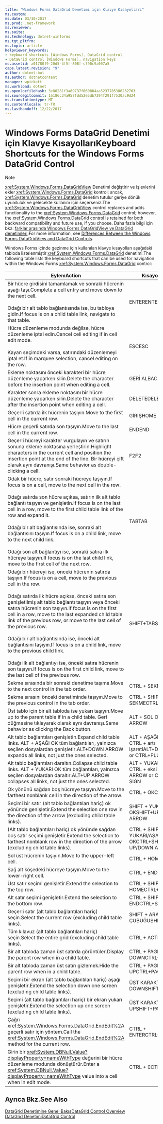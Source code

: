 ```yaml
---
title: "Windows Forms DataGrid Denetimi için Klavye Kısayolları"
ms.custom: 
ms.date: 03/30/2017
ms.prod: .net-framework
ms.reviewer: 
ms.suite: 
ms.technology: dotnet-winforms
ms.tgt_pltfrm: 
ms.topic: article
helpviewer_keywords:
- keyboard shortcuts [Windows Forms], DataGrid control
- DataGrid control [Windows Forms], navigation keys
ms.assetid: a01780f9-20d5-4f5f-808f-c790c9a007a5
caps.latest.revision: "9"
author: dotnet-bot
ms.author: dotnetcontent
manager: wpickett
ms.workload: dotnet
ms.openlocfilehash: 3e80281f3a89737f060804aa5237705386232763
ms.sourcegitcommit: 16186c34a957fdd52e5db7294f291f7530ac9d24
ms.translationtype: MT
ms.contentlocale: tr-TR
ms.lasthandoff: 12/22/2017
---
```

# <a name="keyboard-shortcuts-for-the-windows-forms-datagrid-control"></a><span data-ttu-id="9c11b-102">Windows Forms DataGrid Denetimi için Klavye Kısayolları</span><span class="sxs-lookup"><span data-stu-id="9c11b-102">Keyboard Shortcuts for the Windows Forms DataGrid Control</span></span>
> [!NOTE]
>  <span data-ttu-id="9c11b-103"><xref:System.Windows.Forms.DataGridView> Denetimi değiştirir ve işlevlerini ekler <xref:System.Windows.Forms.DataGrid> kontrol; ancak, <xref:System.Windows.Forms.DataGrid> denetim tutulur geriye dönük uyumluluk ve gelecekte kullanım için seçerseniz.</span><span class="sxs-lookup"><span data-stu-id="9c11b-103">The <xref:System.Windows.Forms.DataGridView> control replaces and adds functionality to the <xref:System.Windows.Forms.DataGrid> control; however, the <xref:System.Windows.Forms.DataGrid> control is retained for both backward compatibility and future use, if you choose.</span></span> <span data-ttu-id="9c11b-104">Daha fazla bilgi için bkz: [farklar arasında Windows Forms DataGridView ve DataGrid denetimleri](../../../../docs/framework/winforms/controls/differences-between-the-windows-forms-datagridview-and-datagrid-controls.md).</span><span class="sxs-lookup"><span data-stu-id="9c11b-104">For more information, see [Differences Between the Windows Forms DataGridView and DataGrid Controls](../../../../docs/framework/winforms/controls/differences-between-the-windows-forms-datagridview-and-datagrid-controls.md).</span></span>  
  
 <span data-ttu-id="9c11b-105">Windows Forms içinde gezinme için kullanılan klavye kısayolları aşağıdaki tabloda listelenmiştir <xref:System.Windows.Forms.DataGrid> denetimi:</span><span class="sxs-lookup"><span data-stu-id="9c11b-105">The following table lists the keyboard shortcuts that can be used for navigation within the Windows Forms <xref:System.Windows.Forms.DataGrid> control:</span></span>  
  
|<span data-ttu-id="9c11b-106">Eylem</span><span class="sxs-lookup"><span data-stu-id="9c11b-106">Action</span></span>|<span data-ttu-id="9c11b-107">Kısayol</span><span class="sxs-lookup"><span data-stu-id="9c11b-107">Shortcut</span></span>|  
|------------|--------------|  
|<span data-ttu-id="9c11b-108">Bir hücre girdisini tamamlamak ve sonraki hücrenin aşağı taşı.</span><span class="sxs-lookup"><span data-stu-id="9c11b-108">Complete a cell entry and move down to the next cell.</span></span><br /><br /> <span data-ttu-id="9c11b-109">Odağı bir alt tablo bağlantısında ise, bu tabloya gidin.</span><span class="sxs-lookup"><span data-stu-id="9c11b-109">If focus is on a child table link, navigate to that table.</span></span>|<span data-ttu-id="9c11b-110">ENTER</span><span class="sxs-lookup"><span data-stu-id="9c11b-110">ENTER</span></span>|  
|<span data-ttu-id="9c11b-111">Hücre düzenleme modunda değilse, hücre düzenleme iptal edin.</span><span class="sxs-lookup"><span data-stu-id="9c11b-111">Cancel cell editing if in cell edit mode.</span></span><br /><br /> <span data-ttu-id="9c11b-112">Kayan seçimdeki varsa, satırındaki düzenlemeyi iptal et.</span><span class="sxs-lookup"><span data-stu-id="9c11b-112">If in marquee selection, cancel editing on the row.</span></span>|<span data-ttu-id="9c11b-113">ESC</span><span class="sxs-lookup"><span data-stu-id="9c11b-113">ESC</span></span>|  
|<span data-ttu-id="9c11b-114">Ekleme noktasını önceki karakteri bir hücre düzenleme yaparken silin.</span><span class="sxs-lookup"><span data-stu-id="9c11b-114">Delete the character before the insertion point when editing a cell.</span></span>|<span data-ttu-id="9c11b-115">GERİ AL</span><span class="sxs-lookup"><span data-stu-id="9c11b-115">BACKSPACE</span></span>|  
|<span data-ttu-id="9c11b-116">Karakter sonra ekleme noktasını bir hücre düzenleme yaparken silin.</span><span class="sxs-lookup"><span data-stu-id="9c11b-116">Delete the character after the insertion point when editing a cell.</span></span>|<span data-ttu-id="9c11b-117">DELETE</span><span class="sxs-lookup"><span data-stu-id="9c11b-117">DELETE</span></span>|  
|<span data-ttu-id="9c11b-118">Geçerli satırda ilk hücrenin taşıyın.</span><span class="sxs-lookup"><span data-stu-id="9c11b-118">Move to the first cell in the current row.</span></span>|<span data-ttu-id="9c11b-119">GİRİŞ</span><span class="sxs-lookup"><span data-stu-id="9c11b-119">HOME</span></span>|  
|<span data-ttu-id="9c11b-120">Hücre geçerli satırda son taşıyın.</span><span class="sxs-lookup"><span data-stu-id="9c11b-120">Move to the last cell in the current row.</span></span>|<span data-ttu-id="9c11b-121">END</span><span class="sxs-lookup"><span data-stu-id="9c11b-121">END</span></span>|  
|<span data-ttu-id="9c11b-122">Geçerli hücreyi karakter vurgulayın ve satırın sonuna ekleme noktasına yerleştirin.</span><span class="sxs-lookup"><span data-stu-id="9c11b-122">Highlight characters in the current cell and position the insertion point at the end of the line.</span></span> <span data-ttu-id="9c11b-123">Bir hücreyi çift olarak aynı davranışı.</span><span class="sxs-lookup"><span data-stu-id="9c11b-123">Same behavior as double-clicking a cell.</span></span>|<span data-ttu-id="9c11b-124">F2</span><span class="sxs-lookup"><span data-stu-id="9c11b-124">F2</span></span>|  
|<span data-ttu-id="9c11b-125">Odak bir hücre, satır sonraki hücreye taşıyın.</span><span class="sxs-lookup"><span data-stu-id="9c11b-125">If focus is on a cell, move to the next cell in the row.</span></span><br /><br /> <span data-ttu-id="9c11b-126">Odağı satırda son hücre açıksa, satırın ilk alt tablo bağlantı taşıyın ve genişletin.</span><span class="sxs-lookup"><span data-stu-id="9c11b-126">If focus is on the last cell in a row, move to the first child table link of the row and expand it.</span></span><br /><br /> <span data-ttu-id="9c11b-127">Odağı bir alt bağlantısında ise, sonraki alt bağlantısını taşıyın.</span><span class="sxs-lookup"><span data-stu-id="9c11b-127">If focus is on a child link, move to the next child link.</span></span><br /><br /> <span data-ttu-id="9c11b-128">Odağı son alt bağlantıyı ise, sonraki satıra ilk hücreye taşıyın.</span><span class="sxs-lookup"><span data-stu-id="9c11b-128">If focus is on the last child link, move to the first cell of the next row.</span></span>|<span data-ttu-id="9c11b-129">TAB</span><span class="sxs-lookup"><span data-stu-id="9c11b-129">TAB</span></span>|  
|<span data-ttu-id="9c11b-130">Odağı bir hücreyi ise, önceki hücrenin satırda taşıyın.</span><span class="sxs-lookup"><span data-stu-id="9c11b-130">If focus is on a cell, move to the previous cell in the row.</span></span><br /><br /> <span data-ttu-id="9c11b-131">Odağı satırda ilk hücre açıksa, önceki satıra son genişletilmiş alt tablo bağlantı taşıyın veya önceki satıra hücrenin son taşıyın.</span><span class="sxs-lookup"><span data-stu-id="9c11b-131">If focus is on the first cell in a row, move to the last expanded child table link of the previous row, or move to the last cell of the previous row.</span></span><br /><br /> <span data-ttu-id="9c11b-132">Odağı bir alt bağlantısında ise, önceki alt bağlantısını taşıyın.</span><span class="sxs-lookup"><span data-stu-id="9c11b-132">If focus is on a child link, move to the previous child link.</span></span><br /><br /> <span data-ttu-id="9c11b-133">Odağı ilk alt bağlantıyı ise, önceki satıra hücrenin son taşıyın.</span><span class="sxs-lookup"><span data-stu-id="9c11b-133">If focus is on the first child link, move to the last cell of the previous row.</span></span>|<span data-ttu-id="9c11b-134">SHIFT+TAB</span><span class="sxs-lookup"><span data-stu-id="9c11b-134">SHIFT+TAB</span></span>|  
|<span data-ttu-id="9c11b-135">Sekme sırasında bir sonraki denetime taşıma.</span><span class="sxs-lookup"><span data-stu-id="9c11b-135">Move to the next control in the tab order.</span></span>|<span data-ttu-id="9c11b-136">CTRL + SEKME</span><span class="sxs-lookup"><span data-stu-id="9c11b-136">CTRL+TAB</span></span>|  
|<span data-ttu-id="9c11b-137">Sekme sırasını önceki denetiminde taşıyın.</span><span class="sxs-lookup"><span data-stu-id="9c11b-137">Move to the previous control in the tab order.</span></span>|<span data-ttu-id="9c11b-138">CTRL + SHIFT + SEKME</span><span class="sxs-lookup"><span data-stu-id="9c11b-138">CTRL+SHIFT+TAB</span></span>|  
|<span data-ttu-id="9c11b-139">Üst tablo için bir alt tabloda ise yukarı taşıyın.</span><span class="sxs-lookup"><span data-stu-id="9c11b-139">Move up to the parent table if in a child table.</span></span> <span data-ttu-id="9c11b-140">Geri düğmesine tıklayarak olarak aynı davranışı.</span><span class="sxs-lookup"><span data-stu-id="9c11b-140">Same behavior as clicking the Back button.</span></span>|<span data-ttu-id="9c11b-141">ALT + SOL OK</span><span class="sxs-lookup"><span data-stu-id="9c11b-141">ALT+LEFT ARROW</span></span>|  
|<span data-ttu-id="9c11b-142">Alt tablo bağlantıları genişletin.</span><span class="sxs-lookup"><span data-stu-id="9c11b-142">Expand child table links.</span></span> <span data-ttu-id="9c11b-143">ALT + AŞAĞI OK tüm bağlantıları, yalnızca seçilen dosyalardan genişletir.</span><span class="sxs-lookup"><span data-stu-id="9c11b-143">ALT+DOWN ARROW expands all links, not just the ones selected.</span></span>|<span data-ttu-id="9c11b-144">ALT + AŞAĞI OK veya CTRL + artı işareti</span><span class="sxs-lookup"><span data-stu-id="9c11b-144">ALT+DOWN ARROW or CTRL+PLUS SIGN</span></span>|  
|<span data-ttu-id="9c11b-145">Alt tablo bağlantıları daraltın.</span><span class="sxs-lookup"><span data-stu-id="9c11b-145">Collapse child table links.</span></span> <span data-ttu-id="9c11b-146">ALT + YUKARI OK tüm bağlantıları, yalnızca seçilen dosyalardan daraltır.</span><span class="sxs-lookup"><span data-stu-id="9c11b-146">ALT+UP ARROW collapses all links, not just the ones selected.</span></span>|<span data-ttu-id="9c11b-147">ALT + YUKARI OK veya CTRL + eksi işareti</span><span class="sxs-lookup"><span data-stu-id="9c11b-147">ALT+UP ARROW or CTRL+MINUS SIGN</span></span>|  
|<span data-ttu-id="9c11b-148">Ok yönünü sağdan boş hücreye taşıyın.</span><span class="sxs-lookup"><span data-stu-id="9c11b-148">Move to the farthest nonblank cell in the direction of the arrow.</span></span>|<span data-ttu-id="9c11b-149">CTRL + OK</span><span class="sxs-lookup"><span data-stu-id="9c11b-149">CTRL+ARROW</span></span>|  
|<span data-ttu-id="9c11b-150">Seçimi bir satır (alt tablo bağlantıları hariç) ok yönünde genişletir.</span><span class="sxs-lookup"><span data-stu-id="9c11b-150">Extend the selection one row in the direction of the arrow (excluding child table links).</span></span>|<span data-ttu-id="9c11b-151">SHIFT + YUKARI/AŞAĞI OK</span><span class="sxs-lookup"><span data-stu-id="9c11b-151">SHIFT+UP/DOWN ARROW</span></span>|  
|<span data-ttu-id="9c11b-152">(Alt tablo bağlantıları hariç) ok yönünde sağdan boş satır seçimi genişletir.</span><span class="sxs-lookup"><span data-stu-id="9c11b-152">Extend the selection to farthest nonblank row in the direction of the arrow (excluding child table links).</span></span>|<span data-ttu-id="9c11b-153">CTRL + SHIFT + YUKARI/AŞAĞI OK</span><span class="sxs-lookup"><span data-stu-id="9c11b-153">CTRL+SHIFT+ UP/DOWN ARROW</span></span>|  
|<span data-ttu-id="9c11b-154">Sol üst hücrenin taşıyın.</span><span class="sxs-lookup"><span data-stu-id="9c11b-154">Move to the upper-left cell.</span></span>|<span data-ttu-id="9c11b-155">CTRL + HOME</span><span class="sxs-lookup"><span data-stu-id="9c11b-155">CTRL+HOME</span></span>|  
|<span data-ttu-id="9c11b-156">Sağ alt köşedeki hücreye taşıyın.</span><span class="sxs-lookup"><span data-stu-id="9c11b-156">Move to the lower-right cell.</span></span>|<span data-ttu-id="9c11b-157">CTRL + END</span><span class="sxs-lookup"><span data-stu-id="9c11b-157">CTRL+END</span></span>|  
|<span data-ttu-id="9c11b-158">Üst satır seçimi genişletir.</span><span class="sxs-lookup"><span data-stu-id="9c11b-158">Extend the selection to the top row.</span></span>|<span data-ttu-id="9c11b-159">CTRL + SHIFT + HOME</span><span class="sxs-lookup"><span data-stu-id="9c11b-159">CTRL+SHIFT+HOME</span></span>|  
|<span data-ttu-id="9c11b-160">Alt satır seçimi genişletir.</span><span class="sxs-lookup"><span data-stu-id="9c11b-160">Extend the selection to the bottom row.</span></span>|<span data-ttu-id="9c11b-161">CTRL + SHIFT + END</span><span class="sxs-lookup"><span data-stu-id="9c11b-161">CTRL+SHIFT+END</span></span>|  
|<span data-ttu-id="9c11b-162">Geçerli satır (alt tablo bağlantıları hariç) seçin.</span><span class="sxs-lookup"><span data-stu-id="9c11b-162">Select the current row (excluding child table links).</span></span>|<span data-ttu-id="9c11b-163">SHIFT + ARA ÇUBUĞU</span><span class="sxs-lookup"><span data-stu-id="9c11b-163">SHIFT+SPACEBAR</span></span>|  
|<span data-ttu-id="9c11b-164">Tüm kılavuz (alt tablo bağlantıları hariç) seçin.</span><span class="sxs-lookup"><span data-stu-id="9c11b-164">Select the entire grid (excluding child table links).</span></span>|<span data-ttu-id="9c11b-165">CTRL + A</span><span class="sxs-lookup"><span data-stu-id="9c11b-165">CTRL+A</span></span>|  
|<span data-ttu-id="9c11b-166">Bir alt tabloda zaman üst satırda görüntüler.</span><span class="sxs-lookup"><span data-stu-id="9c11b-166">Display the parent row when in a child table.</span></span>|<span data-ttu-id="9c11b-167">CTRL + PAGE DOWN</span><span class="sxs-lookup"><span data-stu-id="9c11b-167">CTRL+PAGE DOWN</span></span>|  
|<span data-ttu-id="9c11b-168">Bir alt tabloda zaman üst satırı gizlemek.</span><span class="sxs-lookup"><span data-stu-id="9c11b-168">Hide the parent row when in a child table.</span></span>|<span data-ttu-id="9c11b-169">CTRL + PAGE UP</span><span class="sxs-lookup"><span data-stu-id="9c11b-169">CTRL+PAGE UP</span></span>|  
|<span data-ttu-id="9c11b-170">Seçimi bir ekran (alt tablo bağlantıları hariç) aşağı genişletir.</span><span class="sxs-lookup"><span data-stu-id="9c11b-170">Extend the selection down one screen (excluding child table links).</span></span>|<span data-ttu-id="9c11b-171">ÜST KARAKTER + PAGE DOWN</span><span class="sxs-lookup"><span data-stu-id="9c11b-171">SHIFT+PAGE DOWN</span></span>|  
|<span data-ttu-id="9c11b-172">Seçimi (alt tablo bağlantıları hariç) bir ekran yukarı genişletir.</span><span class="sxs-lookup"><span data-stu-id="9c11b-172">Extend the selection up one screen (excluding child table links).</span></span>|<span data-ttu-id="9c11b-173">ÜST KARAKTER + PAGE UP</span><span class="sxs-lookup"><span data-stu-id="9c11b-173">SHIFT+PAGE UP</span></span>|  
|<span data-ttu-id="9c11b-174">Çağrı <xref:System.Windows.Forms.DataGrid.EndEdit%2A> geçerli satır için yöntem.</span><span class="sxs-lookup"><span data-stu-id="9c11b-174">Call the <xref:System.Windows.Forms.DataGrid.EndEdit%2A> method for the current row.</span></span>|<span data-ttu-id="9c11b-175">CTRL + ENTER</span><span class="sxs-lookup"><span data-stu-id="9c11b-175">CTRL+ENTER</span></span>|  
|<span data-ttu-id="9c11b-176">Girin bir <xref:System.DBNull.Value?displayProperty=nameWithType> değerini bir hücre düzenleme modunda dönüştürür.</span><span class="sxs-lookup"><span data-stu-id="9c11b-176">Enter a <xref:System.DBNull.Value?displayProperty=nameWithType> value into a cell when in edit mode.</span></span>|<span data-ttu-id="9c11b-177">CTRL + 0</span><span class="sxs-lookup"><span data-stu-id="9c11b-177">CTRL+0</span></span>|  
  
## <a name="see-also"></a><span data-ttu-id="9c11b-178">Ayrıca Bkz.</span><span class="sxs-lookup"><span data-stu-id="9c11b-178">See Also</span></span>  
 [<span data-ttu-id="9c11b-179">DataGrid Denetimine Genel Bakış</span><span class="sxs-lookup"><span data-stu-id="9c11b-179">DataGrid Control Overview</span></span>](../../../../docs/framework/winforms/controls/datagrid-control-overview-windows-forms.md)  
 [<span data-ttu-id="9c11b-180">DataGrid Denetimi</span><span class="sxs-lookup"><span data-stu-id="9c11b-180">DataGrid Control</span></span>](../../../../docs/framework/winforms/controls/datagrid-control-windows-forms.md)
